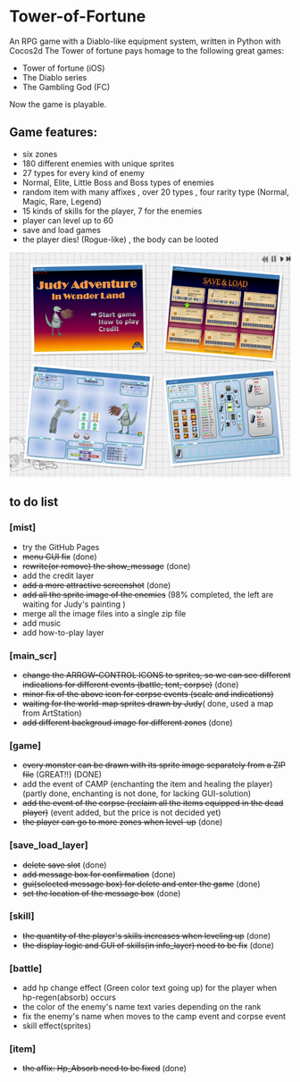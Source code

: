 # Tower-of-Fortune

An RPG game with a Diablo-like equipment system, written in Python with Cocos2d
The Tower of fortune pays homage to the following great games:
- Tower of fortune (iOS)
- The Diablo series
- The Gambling God (FC)

Now the game is playable.

## Game features:
- six zones
- 180 different enemies with unique sprites
- 27 types for every kind of enemy
- Normal, Elite, Little Boss and Boss types of enemies
- random item with many affixes , over 20 types , four rarity type (Normal, Magic, Rare, Legend)
- 15 kinds of skills for the player, 7 for the enemies
- player can level up to 60
- save and load games
- the player dies! (Rogue-like) , the body can be looted

![screenshot](./pic/sample_s.png)

## to do list

### [mist]
- try the GitHub Pages
- ~~menu GUI fix~~ (done)
- ~~rewrite(or remove) the show_message~~ (done)
- add the credit layer
- ~~add a more attractive screenshot~~ (done)
- ~~add all the sprite image of the enemies~~ (98% completed, the left are waiting for Judy's painting )
- merge all the image files into a single zip file
- add music
- add how-to-play layer

### [main_scr]
- ~~change the ARROW-CONTROL ICONS to sprites, so we can see different indications for different events (battle, tent, corpse)~~ (done)
- ~~minor fix of the above icon for corpse events (scale and indications)~~
- ~~waiting for the world-map sprites drawn by Judy~~( done, used a map from ArtStation)
- ~~add different backgroud image for different zones~~ (done)

### [game]
- ~~every monster can be drawn with its sprite image separately  from a ZIP file~~ (GREAT!!) (DONE)
- add the event of CAMP (enchanting the item and healing the player) (partly done, enchanting is not done, for lacking GUI-solution)
- ~~add the event of the corpse (reclaim all the items equipped in the dead player)~~ (event added, but the price is not decided yet)
- ~~the player can go to more zones when level-up~~ (done)

### [save_load_layer]
- ~~delete save slot~~ (done)
- ~~add message box for confirmation~~ (done)
- ~~gui(selected message box) for delete and enter the game~~ (done)
- ~~set the location of the message box~~ (done)

### [skill]
- ~~the quantity of the player's skills increases when leveling up~~ (done)
- ~~the display logic and GUI of skills(in info_layer) need to be fix~~ (done)

### [battle]
- add hp change effect (Green color text going up) for the player when hp-regen(absorb) occurs
- the color of the enemy's name text varies depending on the rank
- fix the enemy's name when moves to the camp event and corpse event
- skill effect(sprites) 

### [item]
- ~~the affix: Hp_Absorb need to be fixed~~ (done)
